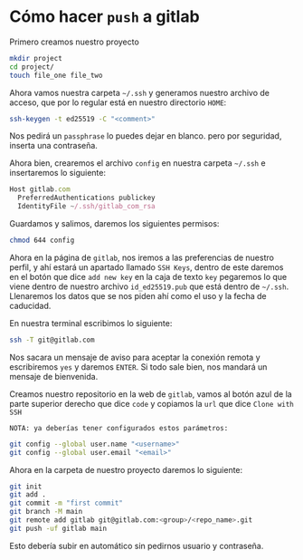 # Cómo hacer `push` a gitlab

Primero creamos nuestro proyecto
```sh
mkdir project
cd project/
touch file_one file_two
```

Ahora vamos nuestra carpeta `~/.ssh` y generamos nuestro archivo de acceso, que por lo regular está en nuestro directorio `HOME`:
```sh
ssh-keygen -t ed25519 -C "<comment>"
```
Nos pedirá un `passphrase` lo puedes dejar en blanco. pero por seguridad, inserta una contraseña.

Ahora bien, crearemos el archivo `config` en nuestra carpeta `~/.ssh` e insertaremos lo siguiente:
```js
Host gitlab.com
  PreferredAuthentications publickey
  IdentityFile ~/.ssh/gitlab_com_rsa
```

Guardamos y salimos, daremos los siguientes permisos:
```sh
chmod 644 config
```

Ahora en la página de `gitlab`, nos iremos a las preferencias de nuestro perfil, y ahí estará un apartado llamado `SSH Keys`, dentro de este daremos en el botón que dice `add new key` en la caja de texto `key` pegaremos lo que viene dentro de nuestro archivo `id_ed25519.pub` que está dentro de `~/.ssh`. Llenaremos los datos que se nos piden ahí como el uso y la fecha de caducidad.

En nuestra terminal escribimos lo siguiente:
```sh
ssh -T git@gitlab.com
```
Nos sacara un mensaje de aviso para aceptar la conexión remota y escribiremos `yes` y daremos `ENTER`. Si todo sale bien, nos mandará un mensaje de bienvenida.

Creamos nuestro repositorio en la web de `gitlab`, vamos al botón azul de la parte superior derecho que dice `code` y copiamos la `url` que dice `Clone with SSH`

	NOTA: ya deberías tener configurados estos parámetros:
```sh
git config --global user.name "<username>"
git config --global user.email "<email>"
```

Ahora en la carpeta de nuestro proyecto daremos lo siguiente:
```sh
git init
git add .
git commit -m "first commit"
git branch -M main
git remote add gitlab git@gitlab.com:<group>/<repo_name>.git
git push -uf gitlab main
```
Esto debería subir en automático sin pedirnos usuario y contraseña.




